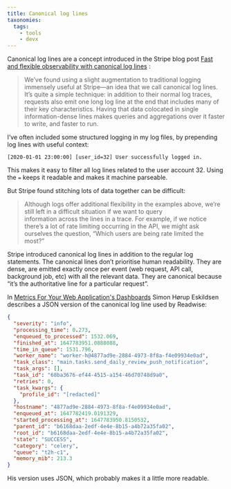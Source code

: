 ```yaml
---
title: Canonical log lines
taxonomies:
  tags:
    - tools
    - devx
---
```


Canonical log lines are a concept introduced in the Stripe blog post [Fast and flexible observability with canonical log lines](https://stripe.com/blog/canonical-log-lines) :

> We’ve found using a slight augmentation to traditional logging immensely useful at Stripe—an idea that we call canonical log lines. It’s quite a simple technique: in addition to their normal log traces, requests also emit one long log line at the end that includes many of their key characteristics. Having that data colocated in single information-dense lines makes queries and aggregations over it faster to write, and faster to run.

I’ve often included some structured logging in my log files, by prepending log lines with useful context:

```
[2020-01-01 23:00:00] [user_id=32] User successfully logged in.
```

This makes it easy to filter all log lines related to the user account 32. Using the `=` keeps it readable and makes it machine parseable.

But Stripe found stitching lots of data together can be difficult:

> Although logs offer additional flexibility in the examples above, we’re still left in a difficult situation if we want to query information across the lines in a trace. For example, if we notice there’s a lot of rate limiting occurring in the API, we might ask ourselves the question, “Which users are being rate limited the most?”

Stripe introduced canonical log lines in addition to the regular log statements. The canonical lines don’t prioritise human readability. They are dense, are emitted exactly once per event (web request, API call, background job, etc) with all the relevant data. They are canonical because “it’s the authoritative line for a particular request”.

In [Metrics For Your Web Application's Dashboards](https://sirupsen.com/metrics) Simon Hørup Eskildsen describes a JSON version of the canonical log line used by Readwise:

```json
{
  "severity": "info",
  "processing_time": 0.273,
  "enqueued_to_processed": 1532.069,
  "finished_at": 1647783951.0888088,
  "time_in_queue": 1531.796,
  "worker_name": "worker-h@4877ad9e-2884-4973-8f8a-f4e09934e0ad",
  "task_class": "main.tasks.send_daily_review_push_notification",
  "task_args": [],
  "task_id": "68ba3676-ef44-4515-a154-46d70748d9a0",
  "retries": 0,
  "task_kwargs": {
    "profile_id": "[redacted]"
  },
  "hostname": "4877ad9e-2884-4973-8f8a-f4e09934e0ad",
  "enqueued_at": 1647782419.0191329,
  "started_processing_at": 1647783950.8150532,
  "parent_id": "b6168daa-2edf-4e4e-8b15-a4b72a35fa02",
  "root_id": "b6168daa-2edf-4e4e-8b15-a4b72a35fa02",
  "state": "SUCCESS",
  "category": "celery",
  "queue": "t2h-c1",
  "memory_mib": 213.3
}
```

His version uses JSON, which probably makes it a little more readable.

